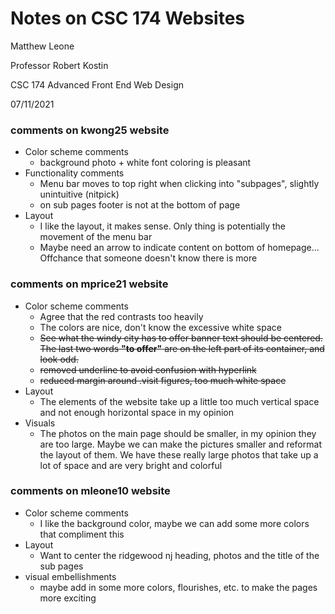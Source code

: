# Notes on CSC 174 Websites 

Matthew Leone

Professor Robert Kostin

CSC 174 Advanced Front End Web Design

07/11/2021

### comments on kwong25 website

* Color scheme comments
  * background photo + white font coloring is pleasant
* Functionality comments
  * Menu bar moves to top right when clicking into "subpages", slightly unintuitive (nitpick)
  * on sub pages footer is not at the bottom of page
* Layout 
  * I like the layout, it makes sense. Only thing is potentially the movement of the menu bar
  * Maybe need an arrow to indicate content on bottom of homepage... Offchance that someone doesn't know there is more

### comments on mprice21 website 

* Color scheme comments
  * Agree that the red contrasts too heavily
  * The colors are nice, don't know the excessive white space
  * ~~See what the windy city has to offer banner text should be centered. The last two words __"to offer"__ are on the left part of its container, and look odd.~~
  * ~~removed underline to avoid confusion with hyperlink~~
  * ~~reduced margin around .visit figures, too much white space~~
* Layout
  * The elements of the website take up a little too much vertical space and not enough horizontal space in my opinion
* Visuals
  * The photos on the main page should be smaller, in my opinion they are too large. Maybe we can make the pictures smaller and reformat the layout of them. We have these really large photos that take up a lot of space and are very bright and colorful

### comments on mleone10 website 

* Color scheme comments
  * I like the background color, maybe we can add some more colors that compliment this
* Layout
  * Want to center the ridgewood nj heading, photos and the title of the sub pages
* visual embellishments
  * maybe add in some more colors, flourishes, etc. to make the pages more exciting

